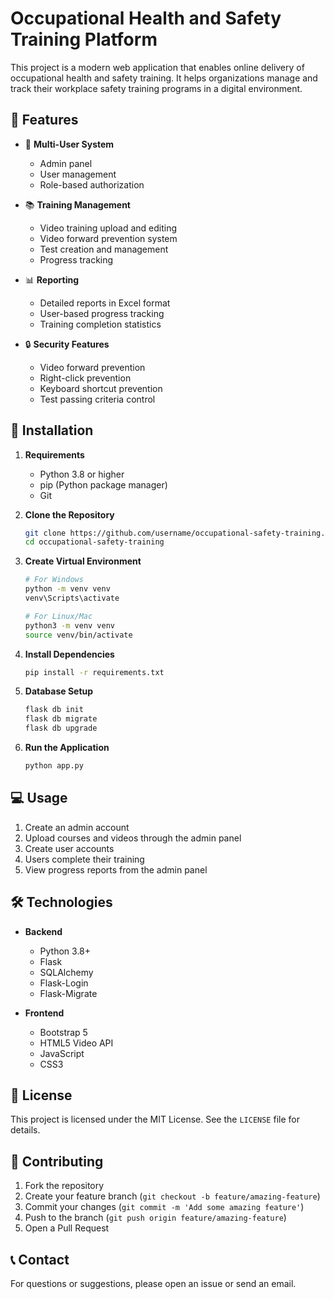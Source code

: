 # Occupational Health and Safety Training Platform

This project is a modern web application that enables online delivery of occupational health and safety training. It helps organizations manage and track their workplace safety training programs in a digital environment.

## 🌟 Features

- 👥 **Multi-User System**
  - Admin panel
  - User management
  - Role-based authorization

- 📚 **Training Management**
  - Video training upload and editing
  - Video forward prevention system
  - Test creation and management
  - Progress tracking

- 📊 **Reporting**
  - Detailed reports in Excel format
  - User-based progress tracking
  - Training completion statistics

- 🔒 **Security Features**
  - Video forward prevention
  - Right-click prevention
  - Keyboard shortcut prevention
  - Test passing criteria control

## 🚀 Installation

1. **Requirements**
   - Python 3.8 or higher
   - pip (Python package manager)
   - Git

2. **Clone the Repository**
   ```bash
   git clone https://github.com/username/occupational-safety-training.git
   cd occupational-safety-training
   ```

3. **Create Virtual Environment**
   ```bash
   # For Windows
   python -m venv venv
   venv\Scripts\activate

   # For Linux/Mac
   python3 -m venv venv
   source venv/bin/activate
   ```

4. **Install Dependencies**
   ```bash
   pip install -r requirements.txt
   ```

5. **Database Setup**
   ```bash
   flask db init
   flask db migrate
   flask db upgrade
   ```

6. **Run the Application**
   ```bash
   python app.py
   ```

## 💻 Usage

1. Create an admin account
2. Upload courses and videos through the admin panel
3. Create user accounts
4. Users complete their training
5. View progress reports from the admin panel

## 🛠️ Technologies

- **Backend**
  - Python 3.8+
  - Flask
  - SQLAlchemy
  - Flask-Login
  - Flask-Migrate

- **Frontend**
  - Bootstrap 5
  - HTML5 Video API
  - JavaScript
  - CSS3

## 📝 License

This project is licensed under the MIT License. See the `LICENSE` file for details.

## 🤝 Contributing

1. Fork the repository
2. Create your feature branch (`git checkout -b feature/amazing-feature`)
3. Commit your changes (`git commit -m 'Add some amazing feature'`)
4. Push to the branch (`git push origin feature/amazing-feature`)
5. Open a Pull Request

## 📞 Contact

For questions or suggestions, please open an issue or send an email. 